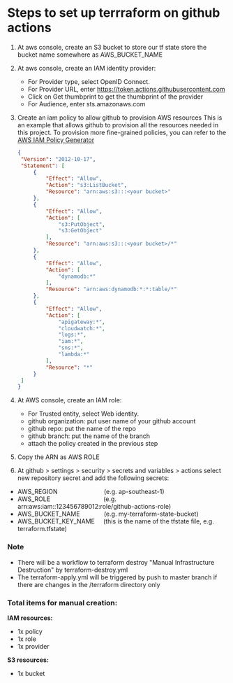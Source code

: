 # Steps to set up terrraform on github actions

1. At aws console, create an S3 bucket to store our tf state
   store the bucket name somewhere as AWS_BUCKET_NAME

2. At aws console, create an IAM identity provider:

   - For Provider type, select OpenID Connect.
   - For Provider URL, enter https://token.actions.githubusercontent.com
   - Click on Get thumbprint to get the thumbprint of the provider
   - For Audience, enter sts.amazonaws.com

3. Create an iam policy to allow github to provision AWS resources
   This is an example that allows github to provision all the resources needed in this project.
   To provision more fine-grained policies, you can refer to the [AWS IAM Policy Generator](https://awspolicygen.s3.amazonaws.com/policygen.html)
   ```json
   {
    "Version": "2012-10-17",
    "Statement": [
        {
            "Effect": "Allow",
            "Action": "s3:ListBucket",
            "Resource": "arn:aws:s3:::<your bucket>"
        },
        {
            "Effect": "Allow",
            "Action": [
                "s3:PutObject",
                "s3:GetObject"
            ],
            "Resource": "arn:aws:s3:::<your bucket>/*"
        },
        {
            "Effect": "Allow",
            "Action": [
                "dynamodb:*"
            ],
            "Resource": "arn:aws:dynamodb:*:*:table/*"
        },
        {
            "Effect": "Allow",
            "Action": [
                "apigateway:*",
                "cloudwatch:*",
                "logs:*",
                "iam:*",
                "sns:*",
                "lambda:*"
            ],
            "Resource": "*"
        }
    ]
   }
   ```

4. At AWS console, create an IAM role:

   - For Trusted entity, select Web identity.
   - github organization: put user name of your github account
   - github repo: put the name of the repo
   - github branch: put the name of the branch
   - attach the policy created in the previous step

5. Copy the ARN as AWS ROLE

6. At github > settings > security > secrets and variables > actions
   select new repository secret and add the following secrets:

- AWS_REGION &nbsp;&nbsp;&nbsp;&nbsp;&nbsp;&nbsp;&nbsp;&nbsp;&nbsp;&nbsp;&nbsp;&nbsp;&nbsp;&nbsp;&nbsp;&nbsp;&nbsp;&nbsp;&nbsp;&nbsp;&nbsp;&nbsp;&nbsp;&nbsp;&nbsp;&nbsp;(e.g. ap-southeast-1)
- AWS_ROLE &nbsp;&nbsp;&nbsp;&nbsp;&nbsp;&nbsp;&nbsp;&nbsp;&nbsp;&nbsp;&nbsp;&nbsp;&nbsp;&nbsp;&nbsp;&nbsp;&nbsp;&nbsp;&nbsp;&nbsp;&nbsp;&nbsp;&nbsp;&nbsp;&nbsp;&nbsp;&nbsp;&nbsp;&nbsp; (e.g. arn:aws:iam::123456789012:role/github-actions-role)
- AWS_BUCKET_NAME&nbsp;&nbsp;&nbsp; &nbsp;&nbsp;&nbsp;&nbsp;&nbsp;&nbsp;&nbsp;&nbsp;&nbsp;&nbsp;(e.g. my-terraform-state-bucket)
- AWS_BUCKET_KEY_NAME &nbsp;&nbsp;&nbsp;&nbsp;(this is the name of the tfstate file, e.g. terraform.tfstate)

### Note

- There will be a workflow to terraform destroy "Manual Infrastructure Destruction" by terraform-destroy.yml
- The terraform-apply.yml will be triggered by push to master branch if there are changes in the /terraform directory only

### Total items for manual creation:

**IAM resources:**

- 1x policy
- 1x role
- 1x provider

**S3 resources:**

- 1x bucket
